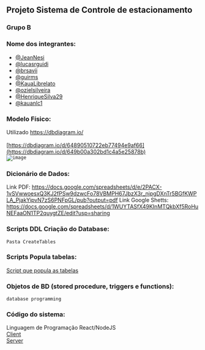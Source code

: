 ## Projeto Sistema de Controle de estacionamento

### Grupo B

### Nome dos integrantes:
- [@JeanNesi](https://github.com/JeanNesi)
- [@lucasrguidi](https://github.com/lucasrguidi)
- [@brsavii](https://github.com/brsavii)
- [@guirms](https://github.com/guirms)
- [@KauaLibrelato](https://github.com/KauaLibrelato)
- [@ozielsilveira](https://github.com/ozielsilveira)
- [@HenriqueSilva29](https://github.com/HenriqueSilva29)
- [@kauanlc1](https://github.com/kauanlc1)

### Modelo Físico:
Utilizado https://dbdiagram.io/<br>
<br>[https://dbdiagram.io/d/64890510722eb77494e9af66](https://dbdiagram.io/d/649b00a302bd1c4a5e25878b)</br>
<code>![image](https://github.com/JeanNesi/controleDeEstacionamento/assets/98506943/a14fcaff-b95d-4542-b55a-c618680f558b)
</code>


### Dicionário de Dados:
Link PDF: https://docs.google.com/spreadsheets/d/e/2PACX-1vSVwwoesxQ3KJ2fPSw9dzwcFo78VBMPH67JbzX3r_njpgDXnTr5BGfKWPLA_PjakYipvN7zS6PNFpGL/pub?output=pdf
Link Google Shetts: https://docs.google.com/spreadsheets/d/1WUYTASfX49KInMTQkbXf5RoHuNEFaaON1TP2quygtZE/edit?usp=sharing

### Scripts DDL Criação do Database:
<code>Pasta CreateTables</code>

### Scripts Popula tabelas:
[Script que popula as tabelas](https://github.com/JeanNesi/controleDeEstacionamento/blob/main/populateTables/z-scriptPopulaTabelas.txt)

### Objetos de BD (stored procedure, triggers e functions):
<code>database programming</code>
  
### Código do sistema:
Linguagem de Programação React/NodeJS<br>
[Client](https://github.com/JeanNesi/controleDeEstacionamento/tree/main/client)
<br>
[Server](https://github.com/JeanNesi/controleDeEstacionamento/tree/main/server)
